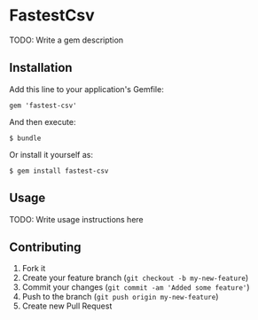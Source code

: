 # FastestCsv

TODO: Write a gem description

## Installation

Add this line to your application's Gemfile:

    gem 'fastest-csv'

And then execute:

    $ bundle

Or install it yourself as:

    $ gem install fastest-csv

## Usage

TODO: Write usage instructions here

## Contributing

1. Fork it
2. Create your feature branch (`git checkout -b my-new-feature`)
3. Commit your changes (`git commit -am 'Added some feature'`)
4. Push to the branch (`git push origin my-new-feature`)
5. Create new Pull Request
